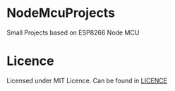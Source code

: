 NodeMcuProjects
===============
Small Projects based on ESP8266 Node MCU

Licence
=======
Licensed under MIT Licence.
Can be found in [LICENCE](https://github.com/tdn1998/NodeMcuProjects/blob/master/LICENSE)
